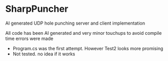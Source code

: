# SharpPuncher
AI generated UDP hole punching server and client implementation

All code has been AI generated and very minor touchups to avoid compile time errors were made

+ Program.cs was the first attempt. However Test2 looks more promising
+ Not tested. no idea if it works
